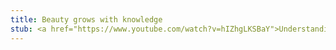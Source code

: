 ```yaml
---
title: Beauty grows with knowledge
stub: <a href="https://www.youtube.com/watch?v=hIZhgLKSBaY">Understanding does not detract from beauty</a>.
---
```


